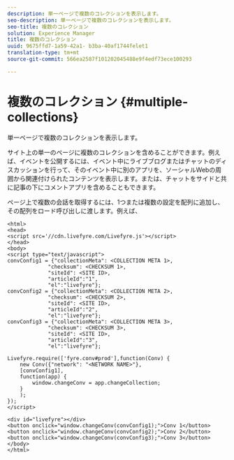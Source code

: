 ```yaml
---
description: 単一ページで複数のコレクションを表示します。
seo-description: 単一ページで複数のコレクションを表示します。
seo-title: 複数のコレクション
solution: Experience Manager
title: 複数のコレクション
uuid: 9675ffd7-1a59-42a1- b3ba-40af1744felet1
translation-type: tm+mt
source-git-commit: 566ea2587f101202045488e9f4edf73ece100293

---
```



# 複数のコレクション {#multiple-collections}

単一ページで複数のコレクションを表示します。

サイト上の単一のページに複数のコレクションを含めることができます。例えば、イベントを公開するには、イベント中にライブブログまたはチャットのディスカッションを行って、そのイベント中に別のアプリを、ソーシャルWebの周囲から関連付けられたコンテンツを表示します。または、チャットをサイドと共に記事の下にコメントアプリを含めることもできます。

ページ上で複数の会話を取得するには、1つまたは複数の設定を配列に追加し、その配列をロード呼び出しに渡します。例えば、

```
<html> 
<head> 
<script src='//cdn.livefyre.com/Livefyre.js'></script> 
</head> 
<body> 
<script type="text/javascript"> 
convConfig1 = {"collectionMeta": <COLLECTION META 1>, 
             "checksum": <CHECKSUM 1>, 
             "siteId": <SITE ID>, 
             "articleId":"1", 
             "el":"livefyre"}; 
convConfig2 = {"collectionMeta": <COLLECTION META 2>, 
             "checksum": <CHECKSUM 2>, 
             "siteId": <SITE ID>, 
             "articleId":"2", 
             "el":"livefyre"}; 
convConfig3 = {"collectionMeta": <COLLECTION META 3>, 
             "checksum": <CHECKSUM 3>, 
             "siteId": <SITE ID>, 
             "articleId":"3", 
             "el":"livefyre"}; 
  
Livefyre.require(['fyre.conv#prod'],function(Conv) { 
    new Conv({"network": "<NETWORK NAME>"}, 
    [convConfig1], 
    function(app) {  
        window.changeConv = app.changeCollection; 
    } 
    ); 
}); 
</script> 
  
<div id="livefyre"></div> 
<button onclick="window.changeConv(convConfig1);">Conv 1</button> 
<button onclick="window.changeConv(convConfig2);">Conv 2</button> 
<button onclick="window.changeConv(convConfig3);">Conv 3</button> 
</body> 
</html>
```
